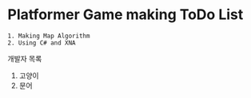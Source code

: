 # Platformer Game making ToDo List

    1. Making Map Algorithm
    2. Using C# and XNA

개발자 목록
1. 고양이
2. 문어

